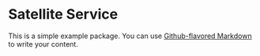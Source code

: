 
# Satellite Service

This is a simple example package. You can use
[Github-flavored Markdown](https://guides.github.com/features/mastering-markdown/)
to write your content.